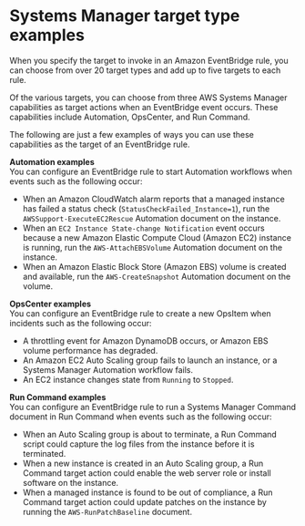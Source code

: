 # Systems Manager target type examples<a name="monitoring-systems-manager-targets"></a>

When you specify the target to invoke in an Amazon EventBridge rule, you can choose from over 20 target types and add up to five targets to each rule\.

Of the various targets, you can choose from three AWS Systems Manager capabilities as target actions when an EventBridge event occurs\. These capabilities include Automation, OpsCenter, and Run Command\.

The following are just a few examples of ways you can use these capabilities as the target of an EventBridge rule\.

**Automation examples**  
You can configure an EventBridge rule to start Automation workflows when events such as the following occur:
+ When an Amazon CloudWatch alarm reports that a managed instance has failed a status check \(`StatusCheckFailed_Instance=1`\), run the `AWSSupport-ExecuteEC2Rescue` Automation document on the instance\.
+ When an `EC2 Instance State-change Notification` event occurs because a new Amazon Elastic Compute Cloud \(Amazon EC2\) instance is running, run the `AWS-AttachEBSVolume` Automation document on the instance\.
+ When an Amazon Elastic Block Store \(Amazon EBS\) volume is created and available, run the `AWS-CreateSnapshot` Automation document on the volume\.

**OpsCenter examples**  
You can configure an EventBridge rule to create a new OpsItem when incidents such as the following occur:
+ A throttling event for Amazon DynamoDB occurs, or Amazon EBS volume performance has degraded\.
+ An Amazon EC2 Auto Scaling group fails to launch an instance, or a Systems Manager Automation workflow fails\.
+ An EC2 instance changes state from `Running` to `Stopped`\.

**Run Command examples**  
You can configure an EventBridge rule to run a Systems Manager Command document in Run Command when events such as the following occur:
+ When an Auto Scaling group is about to terminate, a Run Command script could capture the log files from the instance before it is terminated\.
+ When a new instance is created in an Auto Scaling group, a Run Command target action could enable the web server role or install software on the instance\.
+ When a managed instance is found to be out of compliance, a Run Command target action could update patches on the instance by running the `AWS-RunPatchBaseline` document\.